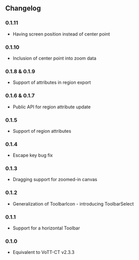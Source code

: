 ## Changelog

### 0.1.11
* Having screen position instead of center point

### 0.1.10
* Inclusion of center point into zoom data

### 0.1.8 & 0.1.9
* Support of attributes in region export

### 0.1.6 & 0.1.7
* Public API for region attribute update

### 0.1.5
* Support of region attributes

### 0.1.4
* Escape key bug fix

### 0.1.3
* Dragging support for zoomed-in canvas

### 0.1.2
* Generalization of ToolbarIcon - introducing ToolbarSelect

### 0.1.1
* Support for a horizontal Toolbar

### 0.1.0
* Equivalent to VoTT-CT v2.3.3